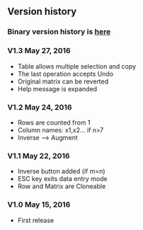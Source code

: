## Version history

### Binary version history is [here](https://github.com/maeyler/PlainJava/commits/master/linear/solver.jar)

### V1.3  May 27, 2016
* Table allows multiple selection and copy
* The last operation accepts Undo
* Original matrix can be reverted
* Help message is expanded

### V1.2  May 24, 2016
* Rows are counted from 1
* Column names: x1,x2... if n>7
* Inverse --> Augment

### V1.1  May 22, 2016
* Inverse button added (if m=n)
* ESC key exits data entry mode
* Row and Matrix are Cloneable

### V1.0  May 15, 2016
* First release
